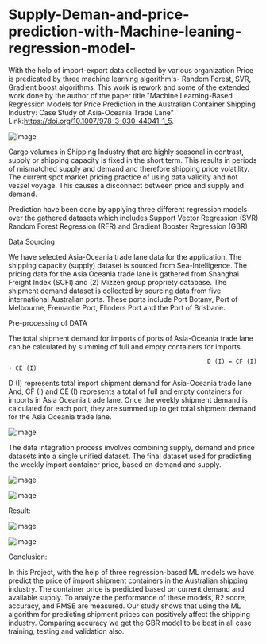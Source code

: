 # Supply-Deman-and-price-prediction-with-Machine-leaning-regression-model-
With the help of import-export data collected by various organization Price is predicated by three machine learning algorithm's- Random Forest, SVR, Gradient boost algorithms.
This work is rework and some of the extended work done by the author of the paper title "Machine Learning-Based Regression Models for Price Prediction in the Australian Container Shipping Industry: Case Study of Asia-Oceania Trade Lane"
Link:https://doi.org/10.1007/978-3-030-44041-1_5.

![image](https://user-images.githubusercontent.com/46283676/145195987-7062750d-0337-4dc1-9438-27d643e29868.png)

Cargo volumes in Shipping Industry that are highly seasonal in contrast, supply or shipping capacity is fixed in the short term. This results in periods of mismatched supply and demand and therefore shipping price volatility. The current spot market pricing practice of using data validity and not vessel voyage. This causes a disconnect between price and supply and demand.


Prediction have been done by applying three different regression models over the gathered datasets which includes
Support Vector Regression (SVR)
Random Forest Regression (RFR) and 
Gradient Booster Regression (GBR)


Data Sourcing

We have selected Asia-Oceania trade lane data for the application.
The shipping capacity (supply) dataset is sourced from Sea-Intelligence.
The pricing data for the Asia Oceania trade lane is gathered from  Shanghai Freight Index (SCFI) and (2) Mizzen group propriety database.
The shipment demand dataset is collected by sourcing data from five international Australian ports. These ports include Port Botany, Port of Melbourne, Fremantle Port, Flinders Port and the Port of Brisbane.


Pre-processing of DATA

The total shipment demand for imports of ports of Asia-Oceania trade lane can be calculated by summing of full and empty containers for imports.

                                                            D (I) = CF (I) + CE (I)
                           
D (I) represents total import shipment demand for Asia-Oceania trade lane And, CF (I) and CE (I) represents a total of full and empty containers for imports in Asia Oceania trade lane. Once the weekly shipment demand is calculated for each port, they are summed up to get total shipment demand for the Asia Oceania trade lane.

![image](https://user-images.githubusercontent.com/46283676/145197038-87af389b-bb94-4d25-bc7b-23597afe3f35.png)

The data integration process involves combining supply, demand and price datasets into a single unified dataset. The final dataset used for predicting the weekly import container price, based on demand and supply.

![image](https://user-images.githubusercontent.com/46283676/145197236-d9627d67-8203-48fa-8c4a-b7e4a2eefe20.png)

![image](https://user-images.githubusercontent.com/46283676/145197268-816109f1-e72e-4bd1-89c5-da4fd2907959.png)


Result:

![image](https://user-images.githubusercontent.com/46283676/145197326-287cb2a0-62e6-4de7-8db3-42f3292724eb.png)

![image](https://user-images.githubusercontent.com/46283676/145197388-28d79e90-6238-4013-a8db-99d1696870a9.png)

Conclusion:

In this Project, with the help of three regression-based ML models we have predict the price of import shipment containers in the Australian shipping industry. The container price is predicted based on current demand and available supply. To analyze the performance of these models, R2 score, accuracy, and RMSE are measured. Our study shows that using the ML algorithm for predicting shipment prices can positively affect the shipping industry. Comparing accuracy we get the GBR model to be best in all case training, testing and validation also.
